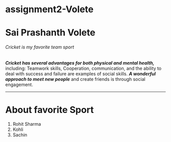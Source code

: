 # assignment2-Volete
# Sai Prashanth Volete
###### Cricket is my favorite team sport


***Cricket has several advantages for both physical and mental health,*** including:  Teamwork skills, Cooperation, communication, and the ability to deal with success and failure are examples of social skills. ***A wonderful approach to meet new people*** and create friends is through social engagement.

---------
# About favorite Sport

1. Rohit Sharma
2. Kohli
3. Sachin